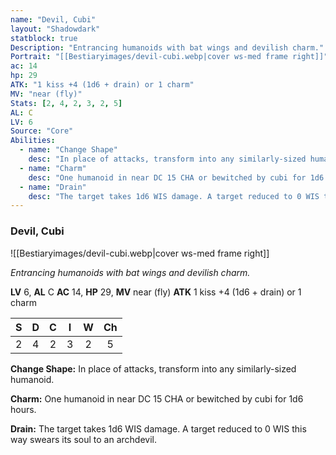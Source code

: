 ```yaml
---
name: "Devil, Cubi"
layout: "Shadowdark"
statblock: true
Description: "Entrancing humanoids with bat wings and devilish charm."
Portrait: "[[Bestiaryimages/devil-cubi.webp|cover ws-med frame right]]"
ac: 14
hp: 29
ATK: "1 kiss +4 (1d6 + drain) or 1 charm"
MV: "near (fly)"
Stats: [2, 4, 2, 3, 2, 5]
AL: C
LV: 6
Source: "Core"
Abilities:
  - name: "Change Shape"
    desc: "In place of attacks, transform into any similarly-sized humanoid."
  - name: "Charm"
    desc: "One humanoid in near DC 15 CHA or bewitched by cubi for 1d6 hours."
  - name: "Drain"
    desc: "The target takes 1d6 WIS damage. A target reduced to 0 WIS this way swears its soul to an archdevil."
---
```


### Devil, Cubi

![[Bestiaryimages/devil-cubi.webp|cover ws-med frame right]]

_Entrancing humanoids with bat wings and devilish charm._

**LV** 6, **AL** C
**AC** 14, **HP** 29, **MV** near (fly)
**ATK** 1 kiss +4 (1d6 + drain) or 1 charm

|  S  |  D  |  C  |  I  |  W  |  Ch  |
|:---:|:---:|:---:|:---:|:---:|:----:|
| 2 | 4 | 2 | 3 | 2 | 5 |

**Change Shape:** In place of attacks, transform into any similarly-sized humanoid.

**Charm:** One humanoid in near DC 15 CHA or bewitched by cubi for 1d6 hours.

**Drain:** The target takes 1d6 WIS damage. A target reduced to 0 WIS this way swears its soul to an archdevil.

